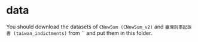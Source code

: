 # data

You should download the datasets of `CNewSum (CNewSum_v2)` and `臺灣刑事起訴書 (taiwan_indictments)` from `` and put them in this folder.